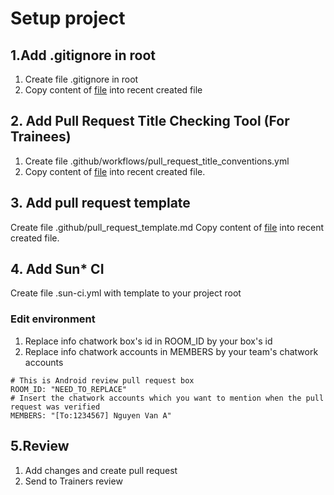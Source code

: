 # Setup project

## 1.Add .gitignore in root
1. Create file .gitignore in root
2. Copy content of [file](https://github.com/framgia/Training-Guideline/blob/master/Android/setup-project/.gitignore) into recent created file

## 2. Add Pull Request Title Checking Tool (For Trainees)
1. Create file .github/workflows/pull_request_title_conventions.yml
2. Copy content of [file](https://github.com/framgia/Training-Guideline/blob/master/Android/setup-project/.github/workflows/pull_request_title_conventions.yml) into recent created file.

## 3. Add pull request template
Create file .github/pull_request_template.md
Copy content of [file](https://github.com/framgia/Training-Guideline/blob/master/Android/setup-project/.github/pull_request_template.md) into recent created file.

## 4. Add Sun* CI
Create file .sun-ci.yml with template to your project root
### Edit environment
1. Replace info chatwork box's id in ROOM_ID by your box's id
2. Replace info chatwork accounts in MEMBERS by your team's chatwork accounts
```
# This is Android review pull request box 
ROOM_ID: "NEED_TO_REPLACE"
# Insert the chatwork accounts which you want to mention when the pull request was verified
MEMBERS: "[To:1234567] Nguyen Van A"
```
## 5.Review
1. Add changes and create pull request
2. Send to Trainers review
